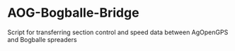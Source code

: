 # AOG-Bogballe-Bridge
Script for transferring section control and speed data between AgOpenGPS and Bogballe spreaders
